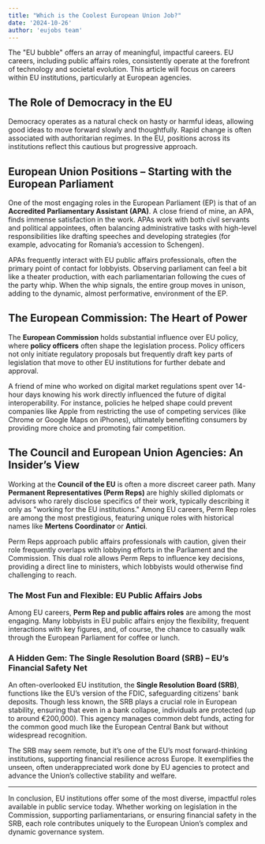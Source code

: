 ```yaml
---
title: "Which is the Coolest European Union Job?"
date: '2024-10-26'
author: 'eujobs team'
---
```


The "EU bubble" offers an array of meaningful, impactful careers. EU careers, including public affairs roles, consistently operate at the forefront of technology and societal evolution. This article will focus on careers within EU institutions, particularly at European agencies.

## The Role of Democracy in the EU
Democracy operates as a natural check on hasty or harmful ideas, allowing good ideas to move forward slowly and thoughtfully. Rapid change is often associated with authoritarian regimes. In the EU, positions across its institutions reflect this cautious but progressive approach.

## European Union Positions – Starting with the European Parliament

One of the most engaging roles in the European Parliament (EP) is that of an **Accredited Parliamentary Assistant (APA)**. A close friend of mine, an APA, finds immense satisfaction in the work. APAs work with both civil servants and political appointees, often balancing administrative tasks with high-level responsibilities like drafting speeches and developing strategies (for example, advocating for Romania’s accession to Schengen).

APAs frequently interact with EU public affairs professionals, often the primary point of contact for lobbyists. Observing parliament can feel a bit like a theater production, with each parliamentarian following the cues of the party whip. When the whip signals, the entire group moves in unison, adding to the dynamic, almost performative, environment of the EP.

## The European Commission: The Heart of Power

The **European Commission** holds substantial influence over EU policy, where **policy officers** often shape the legislation process. Policy officers not only initiate regulatory proposals but frequently draft key parts of legislation that move to other EU institutions for further debate and approval.

A friend of mine who worked on digital market regulations spent over 14-hour days knowing his work directly influenced the future of digital interoperability. For instance, policies he helped shape could prevent companies like Apple from restricting the use of competing services (like Chrome or Google Maps on iPhones), ultimately benefiting consumers by providing more choice and promoting fair competition.

## The Council and European Union Agencies: An Insider’s View

Working at the **Council of the EU** is often a more discreet career path. Many **Permanent Representatives (Perm Reps)** are highly skilled diplomats or advisors who rarely disclose specifics of their work, typically describing it only as "working for the EU institutions." Among EU careers, Perm Rep roles are among the most prestigious, featuring unique roles with historical names like **Mertens Coordinator** or **Antici**.

Perm Reps approach public affairs professionals with caution, given their role frequently overlaps with lobbying efforts in the Parliament and the Commission. This dual role allows Perm Reps to influence key decisions, providing a direct line to ministers, which lobbyists would otherwise find challenging to reach.

### The Most Fun and Flexible: EU Public Affairs Jobs

Among EU careers, **Perm Rep and public affairs roles** are among the most engaging. Many lobbyists in EU public affairs enjoy the flexibility, frequent interactions with key figures, and, of course, the chance to casually walk through the European Parliament for coffee or lunch. 

### A Hidden Gem: The Single Resolution Board (SRB) – EU’s Financial Safety Net

An often-overlooked EU institution, the **Single Resolution Board (SRB)**, functions like the EU’s version of the FDIC, safeguarding citizens' bank deposits. Though less known, the SRB plays a crucial role in European stability, ensuring that even in a bank collapse, individuals are protected (up to around €200,000). This agency manages common debt funds, acting for the common good much like the European Central Bank but without widespread recognition.

The SRB may seem remote, but it’s one of the EU’s most forward-thinking institutions, supporting financial resilience across Europe. It exemplifies the unseen, often underappreciated work done by EU agencies to protect and advance the Union’s collective stability and welfare.

--- 

In conclusion, EU institutions offer some of the most diverse, impactful roles available in public service today. Whether working on legislation in the Commission, supporting parliamentarians, or ensuring financial safety in the SRB, each role contributes uniquely to the European Union’s complex and dynamic governance system.
